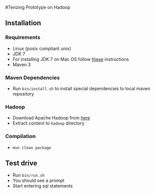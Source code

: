 #Tenzing Prototype on Hadoop

## Installation

### Requirements
- Linux (posix compliant unix)
- JDK 7
- For installing JDK 7 on Mac OS follow [these](http://code.google.com/p/openjdk-osx-build/) instructions
- Maven 3

### Maven Dependencies
- Run `bin/install.sh` to install special dependencies to local maven repository

### Hadoop
- Download Apache Hadoop from [here](http://apache.prosite.de//hadoop/common/hadoop-0.20.203.0/hadoop-0.20.203.0rc1.tar.gz)
- Extract content to `hadoop` directory

### Compilation
- `mvn clean package`

## Test drive
- Run `bin/run.sh`
- You should see a prompt
- Start entering sql statements
